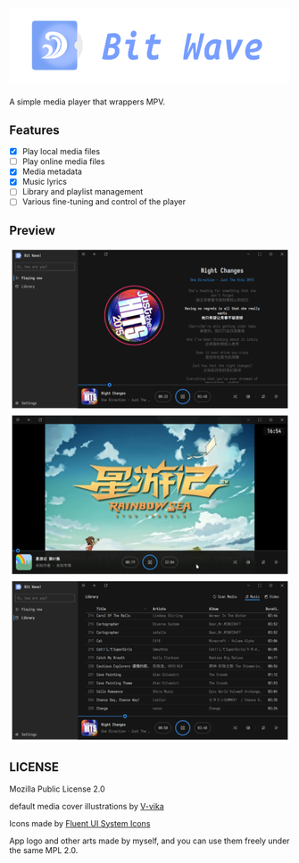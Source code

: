 # ![Bit Wave!](arts/logo-full.svg)

A simple media player that wrappers MPV.

## Features

- [x] Play local media files
- [ ] Play online media files
- [x] Media metadata
- [x] Music lyrics
- [ ] Library and playlist management
- [ ] Various fine-tuning and control of the player

## Preview

![Music Player](arts/preview-home.png)
![Video Player](arts/preview-video.png)
![Media Library](arts/preview-library.png)

## LICENSE

Mozilla Public License 2.0

default media cover illustrations by [V-vika](https://www.iconfont.cn/illustrations/detail?cid=43981)

Icons made by [Fluent UI System Icons](https://github.com/microsoft/fluentui-system-icons)

App logo and other arts made by myself, and you can use them freely under the same MPL 2.0.

